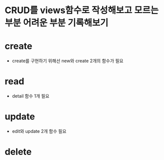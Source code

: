 # CRUD를 views함수로 작성해보고 모르는 부분 어려운 부분 기록해보기


# create
- create를 구현하기 위해선 new와 create 2개의 함수가 필요
# read
- detail 함수 1개 필요
# update
- edit와 update 2개 함수 필요
# delete
